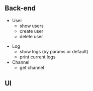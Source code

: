 Back-end
- 
+ User 
    + show users
    + create user
    + delete user
- Log
    - show logs (by params or default)
    - print current logs
- Channel
    - get channel
    
    
UI
-
